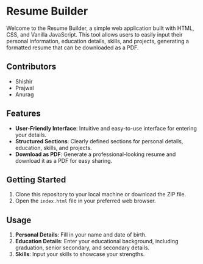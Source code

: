 # Resume Builder

Welcome to the Resume Builder, a simple web application built with HTML, CSS, and Vanilla JavaScript. This tool allows users to easily input their personal information, education details, skills, and projects, generating a formatted resume that can be downloaded as a PDF.

## Contributors
- Shishir
- Prajwal
- Anurag
## Features

- **User-Friendly Interface**: Intuitive and easy-to-use interface for entering your details.
- **Structured Sections**: Clearly defined sections for personal details, education, skills, and projects.
- **Download as PDF**: Generate a professional-looking resume and download it as a PDF for easy sharing.

## Getting Started

1. Clone this repository to your local machine or download the ZIP file.
2. Open the `index.html` file in your preferred web browser.

## Usage

1. **Personal Details**: Fill in your name and date of birth.
2. **Education Details**: Enter your educational background, including graduation, senior secondary, and secondary details.
3. **Skills**: Input your skills to showcase your strengths.
